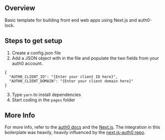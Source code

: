 ## Overview
Basic template for building front end web apps using Next.js and auth0-lock. 

## Steps to get setup
1. Create a config.json file
2. Add a JSON object with in the file and populate the two fields from your auth0 account.
```
{
  "AUTH0_CLIENT_ID": "{Enter your client ID here}",
  "AUTH0_CLIENT_DOMAIN": "{Enter your client domain here}"
}
```
3. Type `yarn` to install dependencies
4. Start coding in the `pages` folder

## More Info
For more info, refer to the [auth0 docs](https://auth0.com/docs/quickstart/spa) and the [Next.js](https://github.com/zeit/next.js/). The integration in this boilerplate was heavily, heavily influenced by the [next.js-auth0 repo](https://github.com/luisrudge/next.js-auth0).
